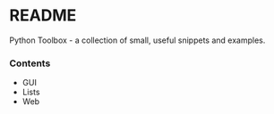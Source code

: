 # README #

Python Toolbox -  a collection of small, useful snippets and examples.

### Contents ###

* GUI
* Lists
* Web